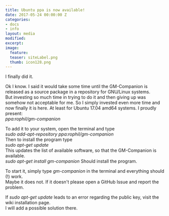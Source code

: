 ```yaml
---
title: Ubuntu ppa is now available!
date: 2017-05-24 00:00:00 Z
categories:
- docs
- info
layout: media
modified: 
excerpt: 
image:
  feature: 
  teaser: siteLabel.png
  thumb: icon128.png
---
```


I finally did it.

Ok I know. I said it would take some time until the GM-Companion is released as a source package in a repository for GNU/Linux systems.  
But investing so much time in trying to do it and then giving up was somehow not acceptable for me. 
So I simply invested even more time and now finally it is here. At least for Ubuntu 17.04 amd64 systems. I proudly present:  
_ppa:rophil/gm-companion_  

To add it to your system, open the terminal and type  
_sudo add-apt-repository ppa:rophil/gm-companion_  
Then to install the program type  
_sudo apt-get update_  
This updates the list of available software, so that the GM-Companion is available.  
_sudo apt-get install gm-companion_ Should install the program.  

To start it, simply type _gm-companion_ in the terminal and everything should (!) work.  
Maybe it does not. If it doesn't please open a GitHub Issue and report the problem.  

If _sudo apt-get update_ leads to an error regarding the public key, visit the wiki installation page.  
I will add a possible solution there.
